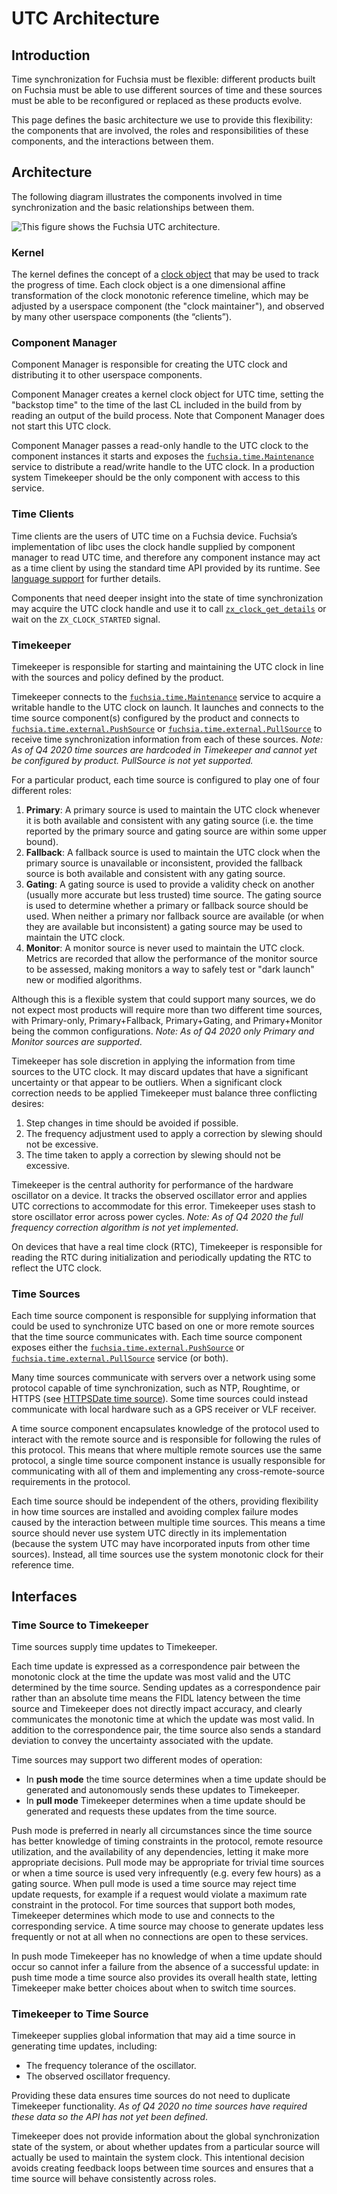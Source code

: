 # UTC Architecture

## Introduction

Time synchronization for Fuchsia must be flexible: different products built on
Fuchsia must be able to use different sources of time and these sources must be
able to be reconfigured or replaced as these products evolve.

This page defines the basic architecture we use to provide this flexibility: the
components that are involved, the roles and responsibilities of these
components, and the interactions between them.

## Architecture

The following diagram illustrates the components involved in time
synchronization and the basic relationships between them.

![This figure shows the Fuchsia UTC architecture.](images/utc_architecture.png)

### Kernel

The kernel defines the concept of a
[clock object](/docs/reference/kernel_objects/clock.md) that may be used to
track the progress of time. Each clock object is a one dimensional affine
transformation of the clock monotonic reference timeline, which may be adjusted
by a userspace component (the "clock maintainer"), and observed by many other
userspace components (the “clients”).

### Component Manager

Component Manager is responsible for creating the UTC clock and distributing it
to other userspace components.

Component Manager creates a kernel clock object for UTC time, setting the
"backstop time" to the time of the last CL included in the build from by reading
an output of the build process. Note that Component Manager does not start this
UTC clock.

Component Manager passes a read-only handle to the UTC clock to the component
instances it starts and exposes the
[`fuchsia.time.Maintenance`](https://fuchsia.dev/reference/fidl/fuchsia.time#Maintenance)
service to distribute a read/write handle to the UTC clock. In a production
system Timekeeper should be the only component with access to this service.

### Time Clients

Time clients are the users of UTC time on a Fuchsia device. Fuchsia’s
implementation of libc uses the clock handle supplied by component manager to
read UTC time, and therefore any component instance may act as a time client by
using the standard time API provided by its runtime. See
[language support](../language_support.md) for further details.

Components that need deeper insight into the state of time synchronization may
acquire the UTC clock handle and use it to call
[`zx_clock_get_details`](/reference/syscalls/clock_get_details.md) or wait
on the `ZX_CLOCK_STARTED` signal.

### Timekeeper

Timekeeper is responsible for starting and maintaining the
UTC clock in line with the sources and policy defined by the product.

Timekeeper connects to the
[`fuchsia.time.Maintenance`](https://fuchsia.dev/reference/fidl/fuchsia.time#Maintenance)
service to acquire a writable handle to the UTC clock on launch. It launches and
connects to the time source component(s) configured by the product and connects
to
[`fuchsia.time.external.PushSource`](https://fuchsia.dev/reference/fidl/fuchsia.time.external#PushSource)
or
[`fuchsia.time.external.PullSource`](https://fuchsia.dev/reference/fidl/fuchsia.time.external#PullSource)
to receive time synchronization information from each of these sources. *Note:
As of Q4 2020 time sources are hardcoded in Timekeeper and cannot yet be
configured by product. PullSource is not yet supported.*

For a particular product, each time source is configured to play
one of four different roles:

1. **Primary**: A primary source is used to maintain the UTC clock whenever it is
   both available and consistent with any gating source (i.e. the time reported
   by the primary source and gating source are within some upper bound).
2. **Fallback**: A fallback source is used to maintain the UTC clock when the
   primary source is unavailable or inconsistent, provided the fallback source
   is both available and consistent with any gating source.
3. **Gating**: A gating source is used to provide a validity check on another
   (usually more accurate but less trusted) time source. The gating source is
   used to determine whether a primary or fallback source should be used. When
   neither a primary nor fallback source are available (or when they are
   available but inconsistent) a gating source may be used to maintain the UTC
   clock.
4. **Monitor**: A monitor source is never used to maintain the UTC clock.
   Metrics are recorded that allow the performance of the monitor source to be
   assessed, making monitors a way to safely test or "dark launch" new or
   modified algorithms.

Although this is a flexible system that could support many sources, we do not
expect most products will require more than two different time sources, with
Primary-only, Primary+Fallback, Primary+Gating, and Primary+Monitor being the
common configurations. *Note: As of Q4 2020 only Primary and Monitor sources
are supported*.

Timekeeper has sole discretion in applying the information from time sources to
the UTC clock. It may discard updates that have a significant uncertainty or
that appear to be outliers. When a significant clock correction needs to be
applied Timekeeper must balance three conflicting desires:

1. Step changes in time should be avoided if possible.
2. The frequency adjustment used to apply a correction by slewing should not be
   excessive.
3. The time taken to apply a correction by slewing should not be excessive.

Timekeeper is the central authority for performance of the hardware oscillator
on a device. It tracks the observed oscillator error and applies UTC corrections
to accommodate for this error. Timekeeper uses stash to store oscillator error
across power cycles. *Note: As of Q4 2020 the full frequency correction
algorithm is not yet implemented*.

On devices that have a real time clock (RTC), Timekeeper is responsible for
reading the RTC during initialization and periodically updating the RTC to
reflect the UTC clock.

### Time Sources

Each time source component is responsible for supplying information that
could be used to synchronize UTC based on one or more remote sources that the
time source communicates with. Each time source component exposes either the
[`fuchsia.time.external.PushSource`](https://fuchsia.dev/reference/fidl/fuchsia.time.external#PushSource)
or
[`fuchsia.time.external.PullSource`](https://fuchsia.dev/reference/fidl/fuchsia.time.external#PullSource)
service (or both).

Many time sources communicate with servers over a network using some protocol
capable of time synchronization, such as NTP, Roughtime, or HTTPS (see
[HTTPSDate time source](/src/sys/time/httpsdate_time_source)). Some time sources
could instead communicate with local hardware such as a GPS receiver or VLF
receiver.

A time source component encapsulates knowledge of the
protocol used to interact with the remote source and is responsible for
following the rules of this protocol. This means that where multiple remote
sources use the same protocol, a single time source component instance is
usually responsible for communicating with all of them and implementing any
cross-remote-source requirements in the protocol.

Each time source should be independent of the others, providing flexibility in
how time sources are installed and avoiding complex failure modes caused by the
interaction between multiple time sources. This means a time source should never
use system UTC directly in its implementation (because the system UTC may have
incorporated inputs from other time sources). Instead, all time sources use the
system monotonic clock for their reference time.

## Interfaces

### Time Source to Timekeeper

Time sources supply time updates to Timekeeper.

Each time update is expressed as a correspondence pair between the monotonic
clock at the time the update was most valid and the UTC determined by the
time source. Sending updates as a correspondence pair rather than an absolute
time means the FIDL latency between the time source and Timekeeper does not
directly impact accuracy, and clearly communicates the monotonic time at which
the update was most valid. In addition to the correspondence pair, the time
source also sends a standard deviation to convey the uncertainty associated
with the update.

Time sources may support two different modes of operation:

* In **push mode** the time source determines when a time update should be
  generated and autonomously sends these updates to Timekeeper.
* In **pull mode** Timekeeper determines when a time update should be generated
  and requests these updates from the time source.

Push mode is preferred in nearly all circumstances since the time source has
better knowledge of timing constraints in the protocol, remote resource
utilization, and the availability of any dependencies, letting it make more
appropriate decisions. Pull mode may be appropriate for trivial time sources or
when a time source is used very infrequently (e.g. every few hours) as a gating
source. When pull mode is used a time source may reject time update requests,
for example if a request would violate a maximum rate constraint in the
protocol. For time sources that support both modes, Timekeeper determines which
mode to use and connects to the corresponding service. A time source may choose
to generate updates less frequently or not at all when no connections are open
to these services.

In push mode Timekeeper has no knowledge of when a time update should occur so
cannot infer a failure from the absence of a successful update: in push time
mode a time source also provides its overall health state, letting Timekeeper
make better choices about when to switch time sources.

### Timekeeper to Time Source

Timekeeper supplies global information that may aid a time source in generating
time updates, including:

* The frequency tolerance of the oscillator.
* The observed oscillator frequency.

Providing these data ensures time sources do not need to duplicate Timekeeper
functionality. *As of Q4 2020 no time sources have required these data so the
API has not yet been defined*.

Timekeeper does not provide information about the global synchronization state
of the system, or about whether updates from a particular source will actually
be used to maintain the system clock. This intentional decision avoids creating
feedback loops between time sources and ensures that a time source will behave
consistently across roles.
